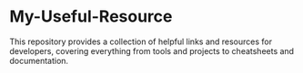 # My-Useful-Resource
This repository provides a collection of helpful links and resources for developers, covering everything from tools and projects to cheatsheets and documentation.
